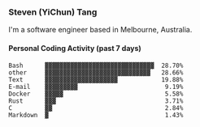 ### Steven (YiChun) Tang

I'm a software engineer based in Melbourne, Australia.

#### Personal Coding Activity (past 7 days)
```
Bash      ▓▓▓▓▓▓▓▓▓▓▓▓▓▓▓▓▓▓▓▓▓▓▓▓▓▓▓▓▓▓  28.70%
other     ▓▓▓▓▓▓▓▓▓▓▓▓▓▓▓▓▓▓▓▓▓▓▓▓▓▓▓▓▓   28.66%
Text      ▓▓▓▓▓▓▓▓▓▓▓▓▓▓▓▓▓▓▓▓            19.88%
E-mail    ▓▓▓▓▓▓▓▓▓                        9.19%
Docker    ▓▓▓▓▓                            5.58%
Rust      ▓▓▓                              3.71%
C         ▓▓                               2.84%
Markdown  ▓                                1.43%
```
